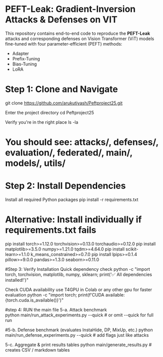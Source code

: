 # PEFT-Leak: Gradient-Inversion Attacks & Defenses on VIT

This repository contains end-to-end code to reproduce the **PEFT-Leak** attacks and corresponding defenses on Vision Transformer (ViT) models fine-tuned with four parameter-efficient (PEFT) methods:

* Adapter  
* Prefix-Tuning  
* Bias-Tuning  
* LoRA  

# Step 1: Clone and Navigate
git clone https://github.com/arukutiyash/Peftproject25.git

 Enter the project directory
cd Peftproject25

Verify you're in the right place
ls -la
# You should see: attacks/, defenses/, evaluation/, federated/, main/, models/, utils/

# Step 2: Install Dependencies
 Install all required Python packages
pip install -r requirements.txt

# Alternative: Install individually if requirements.txt fails
pip install torch>=1.12.0 torchvision>=0.13.0 torchaudio>=0.12.0
pip install matplotlib>=3.5.0 numpy>=1.21.0 tqdm>=4.64.0
pip install scikit-learn>=1.1.0 k_means_constrained>=0.7.0
pip install lpips>=0.1.4 pillow>=9.0.0 pandas>=1.3.0 seaborn>=0.11.0

#Step 3: Verify Installation
 Quick dependency check
python -c "import torch, torchvision, matplotlib, numpy, sklearn; print('✅ All dependencies installed!')"

 Check CUDA availability use T4GPU in Colab or any other gpu for faster evaluation
python -c "import torch; print(f'CUDA available: {torch.cuda.is_available()}')"

#step 4: RUN the main file 
 5-a.  Attack benchmark  
python main/run_attack_experiments.py --quick          # or omit --quick for full run

#5-b.  Defense benchmark  (evaluates InstaHide, DP, MixUp, etc.)
python main/run_defense_experiments.py --quick         # add flags just like attacks

5-c.  Aggregate & print results tables
python main/generate_results.py                        # creates CSV / markdown tables





